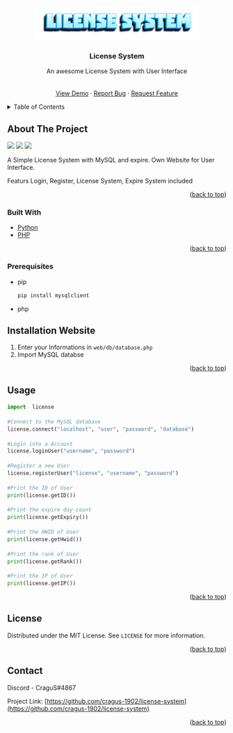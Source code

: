 
<div id="top"></div>





<br />
<div align="center">
  <a href="https://github.com/cragus-1902/license-system/">
    <img src="logo.png" alt="Logo" height="80">
  </a>

  <h3 align="center">License System</h3>

  <p align="center">
    An awesome License System with User Interface
    <br />
    <br />
    <br />
    <a href="https://github.com/cragus-1902/license-system/">View Demo</a>
    ·
    <a href="https://github.com/cragus-1902/license-system/issues">Report Bug</a>
    ·
    <a href="https://github.com/cragus-1902/license-system/issues">Request Feature</a>
  </p>
</div>



<!-- TABLE OF CONTENTS -->
<details>
  <summary>Table of Contents</summary>
  <ol>
    <li>
      <a href="#about-the-project">About The Project</a>
      <ul>
        <li><a href="#built-with">Built With</a></li>
      </ul>
    </li>
    <li>
      <a href="#getting-started">Getting Started</a>
      <ul>
        <li><a href="#prerequisites">Prerequisites</a></li>
        <li><a href="#website">Installation Website</a></li>
      </ul>
    </li>
    <li><a href="#usage">Usage</a></li>
    <li><a href="#license">License</a></li>
    <li><a href="#contact">Contact</a></li>
  </ol>
</details>


## About The Project

<img src="https://images-ext-1.discordapp.net/external/wCI4LvuBKUW6J2DFjvaiVSchGNvoJ4bEYV7apg6S9I0/https/cdn.upload.systems/uploads/2iRpFIA4.png?width=1260&height=408" height="520">
<img src="https://images-ext-2.discordapp.net/external/TaN2mMPuxkH22mMfl1u342ci8KOmGF7wc7dZWrXWsTM/https/cdn.upload.systems/uploads/CaWHdctM.png?width=946&height=657" height="520">
<img src="https://images-ext-1.discordapp.net/external/QPx6kLEaz15fdG860HF7vVy9d5BqoR_uyIcAvqhKIbI/https/cdn.upload.systems/uploads/D2ry1BWI.png?width=787&height=657" height="520">
  
A Simple License System with MySQL and expire. Own Website for User Interface.

Featurs Login, Register, License System, Expire System included


<p align="right">(<a href="#top">back to top</a>)</p>



### Built With

* [Python](https://www.python.org/)
* [PHP](https://www.php.net/manual/de/intro-whatis.php)

<p align="right">(<a href="#top">back to top</a>)</p>



### Prerequisites

* pip
  ```sh
  pip install mysqlclient
  ```
* php


<div id="website"></div>

## Installation Website


1. Enter your Informations in `web/db/database.php`
2. Import MySQL databse

<p align="right">(<a href="#top">back to top</a>)</p>


<div id="usage"></div>

## Usage


  ```py
  import  license
  
#Connect to the MySQL database
license.connect("localhost", "user", "password", "database")
  
#Login into a Account
license.loginUser("username", "password")
  
#Register a new User
license.registerUser("license", "username", "password")
  
#Print the ID of User
print(license.getID())
  
#Print the expire day count
print(license.getExpiry())
  
#Print the HWID of User
print(license.getHwid())
  
#Print the rank of User
print(license.getRank())
  
#Print the IP of User
print(license.getIP())
  ```

<p align="right">(<a href="#top">back to top</a>)</p>


## License

Distributed under the MIT License. See `LICENSE` for more information.

<p align="right">(<a href="#top">back to top</a>)</p>



## Contact

Discord - CraguS#4867

Project Link: [https://github.com/cragus-1902/license-system](https://github.com/cragus-1902/license-system)

<p align="right">(<a href="#top">back to top</a>)</p>





